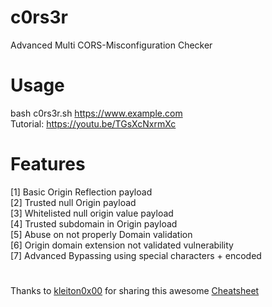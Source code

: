 # c0rs3r  
Advanced Multi CORS-Misconfiguration Checker

# Usage  
bash c0rs3r.sh https://www.example.com  
Tutorial: https://youtu.be/TGsXcNxrmXc

# Features  
[1] Basic Origin Reflection payload  
[2] Trusted null Origin payload  
[3] Whitelisted null origin value payload  
[4] Trusted subdomain in Origin payload  
[5] Abuse on not properly Domain validation  
[6] Origin domain extension not validated vulnerability  
[7] Advanced Bypassing using special characters + encoded

#  
Thanks to [kleiton0x00](https://github.com/kleiton0x00) for sharing this awesome [Cheatsheet](https://github.com/kleiton0x00/CORS-one-liner)
